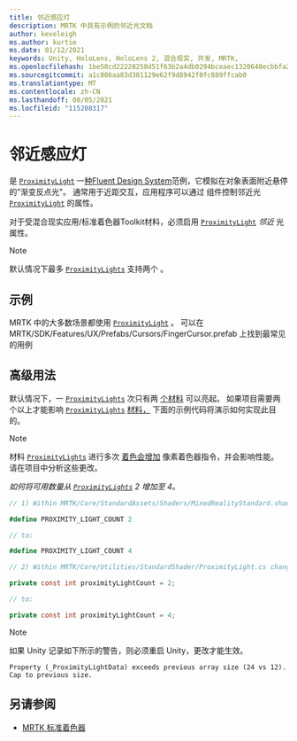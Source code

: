 ```yaml
---
title: 邻近感应灯
description: MRTK 中具有示例的邻近光文档
author: keveleigh
ms.author: kurtie
ms.date: 01/12/2021
keywords: Unity, HoloLens, HoloLens 2, 混合现实, 开发, MRTK,
ms.openlocfilehash: 1be58cd22228258d51f63b2a4db0294bceaec1320640ecbbfa2795edde5e39bd
ms.sourcegitcommit: a1c086aa83d381129e62f9d8942f0fc889ffcab0
ms.translationtype: MT
ms.contentlocale: zh-CN
ms.lasthandoff: 08/05/2021
ms.locfileid: "115208317"
---
```

# <a name="proximity-light"></a>邻近感应灯

是 [`ProximityLight`](xref:Microsoft.MixedReality.Toolkit.Utilities.ProximityLight) 一[种Fluent Design System](https://www.microsoft.com/design/fluent/)范例，它模拟在对象表面附近悬停的"渐变反点光"。 通常用于近距交互，应用程序可以通过 组件控制邻近光 [`ProximityLight`](xref:Microsoft.MixedReality.Toolkit.Utilities.ProximityLight) 的属性。

对于受混合现实应用/标准着色器Toolkit材料，必须启用 [`ProximityLight`](xref:Microsoft.MixedReality.Toolkit.Utilities.ProximityLight) *邻近* 光属性。 

> [!NOTE]
> 默认情况下最多 [`ProximityLights`](xref:Microsoft.MixedReality.Toolkit.Utilities.ProximityLight) 支持两个 。

## <a name="examples"></a>示例

MRTK 中的大多数场景都使用 [`ProximityLight`](xref:Microsoft.MixedReality.Toolkit.Utilities.ProximityLight) 。 可以在 MRTK/SDK/Features/UX/Prefabs/Cursors/FingerCursor.prefab 上找到最常见的用例

## <a name="advanced-usage"></a>高级用法

默认情况下，一 [`ProximityLights`](xref:Microsoft.MixedReality.Toolkit.Utilities.ProximityLight) 次只有两 [个材料](https://docs.unity3d.com/ScriptReference/Material.html) 可以亮起。 如果项目需要两个以上才能影响 [`ProximityLights`](xref:Microsoft.MixedReality.Toolkit.Utilities.ProximityLight) [材料，](https://docs.unity3d.com/ScriptReference/Material.html) 下面的示例代码将演示如何实现此目的。

> [!NOTE]
> 材料 [`ProximityLights`](xref:Microsoft.MixedReality.Toolkit.Utilities.ProximityLight) 进行多次 [着色会增加](https://docs.unity3d.com/ScriptReference/Material.html) 像素着色器指令，并会影响性能。 请在项目中分析这些更改。

*如何将可用数量从 [`ProximityLights`](xref:Microsoft.MixedReality.Toolkit.Utilities.ProximityLight) 2 增加至 4。*

```C#
// 1) Within MRTK/Core/StandardAssets/Shaders/MixedRealityStandard.shader change:

#define PROXIMITY_LIGHT_COUNT 2

// to:

#define PROXIMITY_LIGHT_COUNT 4

// 2) Within MRTK/Core/Utilities/StandardShader/ProximityLight.cs change:

private const int proximityLightCount = 2;

// to:

private const int proximityLightCount = 4;
```

> [!NOTE]
> 如果 Unity 记录如下所示的警告，则必须重启 Unity，更改才能生效。
>
>`Property (_ProximityLightData) exceeds previous array size (24 vs 12). Cap to previous size.`

## <a name="see-also"></a>另请参阅

* [MRTK 标准着色器](mrtk-standard-shader.md)
